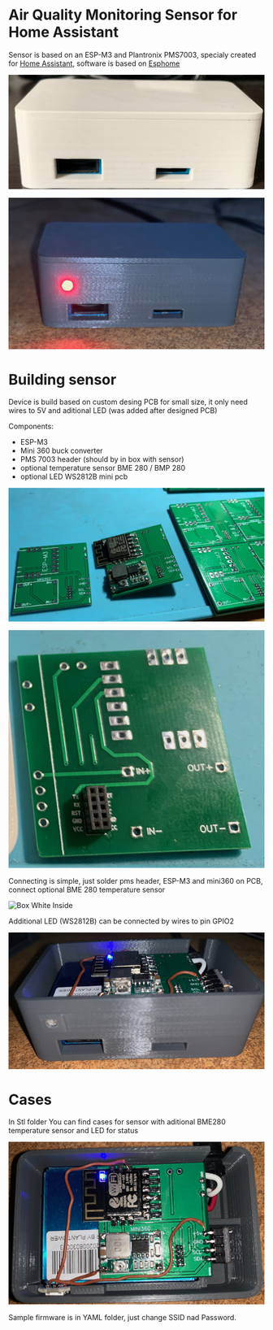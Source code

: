# Air Quality Monitoring Sensor for Home Assistant

Sensor is based on an ESP-M3 and Plantronix PMS7003, specialy created for [Home Assistant](https://www.home-assistant.io/), software is based on [Esphome](https://www.esphome.io/)

![Box White](images/box_white.jpeg)

![Box Gray](images/box_gray_led.jpeg)

# Building sensor

Device is build based on custom desing PCB for small size, it only need wires to 5V and aditional LED (was added after designed PCB)

Components:

- ESP-M3
- Mini 360 buck converter
- PMS 7003 header (should by in box with sensor)
- optional temperature sensor BME 280 / BMP 280
- optional LED WS2812B mini pcb

![Pcb top](images/pcb_top.jpeg)

![Pcb Bottom](images/pcb_bottom.jpeg)

Connecting is simple, just solder pms header, ESP-M3 and mini360 on PCB, connect optional BME 280 temperature sensor

![Box White Inside](images/box_white_inside.jpeg)

Additional LED (WS2812B) can be connected by wires to pin GPIO2

![Box Gray Open](images/box_gray_open.jpeg)

# Cases

In Stl folder You can find cases for sensor with aditional BME280 temperature sensor and LED for status

![Box Gray Inside](images/box_gray_insise.jpeg)

Sample firmware is in YAML folder, just change SSID nad Password.
